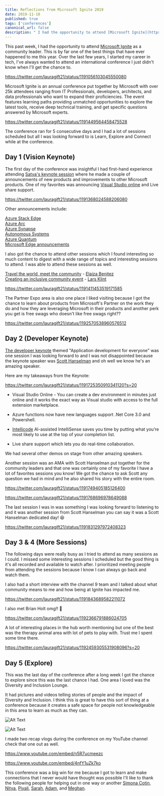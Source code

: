 ```yaml
---
title: Reflections from Microsoft Ignite 2019
date: 2019-11-10
published: true
tags: ['conferences']
canonical_url: false
description: " I had the opportunity to attend [Microsoft Ignite](https://www.microsoft.com/en-us/ignite) as a community leader. Here's my recap and reflections from the conference"
---
```


This past week, I had the opportunity to attend [Microsoft Ignite](https://www.microsoft.com/en-us/ignite) as a community leader. This is by far one of the best things that have ever happened to me this year. Over the last few years, I started my career in tech, I've always wanted to attend an international conference I just didn't know when I'll get the chance to.

https://twitter.com/lauragift21/status/1191056103045550080

Microsoft Ignite is an annual conference put together by Microsoft with over 25k attendees ranging from IT Professionals, developers, architects, and data professionals who want to expand their proficiencies. The event features learning paths providing unmatched opportunities to explore the latest tools, receive deep technical training, and get specific questions answered by Microsoft experts.

https://twitter.com/lauragift21/status/1191449564458475528

The conference ran for 5 consecutive days and I had a lot of sessions scheduled but all I was looking forward to is Learn, Explore and Connect while at the conference.

## Day 1 (Vision Keynote)
The first day of the conference was insightful I had first-hand experience attending [Satya's keynote session](https://myignite.techcommunity.microsoft.com/sessions/77831?source=sessions) where he made a couple of announcements of new products and improvements to other Microsoft products. One of my favorites was announcing [Visual Studio online](https://visualstudio.microsoft.com/services/visual-studio-online/) and Live share support.

https://twitter.com/lauragift21/status/1191368024588206080

Other announcements include:

[Azure Stack Edge  
Azure Arc  
Azure Synapse  
Autonomous Systems  
Azure Quantum  
Microsoft Edge announcements](https://myignite.techcommunity.microsoft.com/sessions/77831?source=sessions)

I also got the chance to attend other sessions which I found interesting so much content to digest with a wide range of topics and interesting sessions to attend. I was able to attend these sessions as well. 

[Travel the world, meet the community](https://myignite.techcommunity.microsoft.com/sessions/80247?source=schedule) - [Elaiza Benitez](https://twitter.com/benitezhere)  
[Creating an inclusive community event](https://myignite.techcommunity.microsoft.com/sessions/80296?source=schedule) - [Lars Klint](https://twitter.com/larsklint)

https://twitter.com/lauragift21/status/1191411453519171585


The Partner Expo area is also one place I liked visiting because I got the chance to learn about products from Microsoft's Partner on the work they do and how they are leveraging Microsoft in their products and another perk you get is free swags who doesn't like free swags right??

https://twitter.com/lauragift21/status/1192570538960576512

## Day 2 (Developer Keynote)

[The developer keynote](https://myignite.techcommunity.microsoft.com/sessions/81591?source=sessions) themed "Application development for everyone" was one session I was looking forward to and I was not disappointed because the keynote speaker was [Scott Hanselman](https://twitter.com/shanselman) and oh well we know he's an amazing speaker.

Here are my takeaways from the Keynote:

https://twitter.com/lauragift21/status/1191725350910341120?s=20

- Visual Studio Online - You can create a dev environment in minutes just online and it works the exact way as Visual studio with access to the full extension marketplace.
- Azure functions now have new languages support .Net Core 3.0 and Powershell.
- [Intellicode](https://visualstudio.microsoft.com/services/intellicode/) AI-assisted IntelliSense saves you time by putting what you’re most likely to use at the top of your completion list.

- Live share support which lets you do real-time collaboration.

We had several other demos on stage from other amazing speakers.

Another session was an AMA with Scott Hanselman put together for the community leaders and that one was certainly one of my favorite I have a lot of favorites sessions you know! We got the chance to ask Scott any question we had in mind and he also shared his story with the entire room.

https://twitter.com/lauragift21/status/1191749405185126400

https://twitter.com/lauragift21/status/1191768696978649088


The last session I was in was something I was looking forward to listening to and it was another session from Scott Hanselman you can say it was a Scott Hanselman dedicated day! 😆

https://twitter.com/lauragift21/status/1191831297972408323


## Day 3 & 4 (More Sessions)
The following days were really busy as I tried to attend as many sessions as I could. I missed some interesting sessions I scheduled but the good thing is it's all recorded and available to watch after. I prioritized meeting people from attending the sessions because I know I can always go back and watch them. 

I also had a short interview with the channel 9 team and I talked about what community means to me and how being at Ignite has impacted me.

https://twitter.com/lauragift21/status/1191843689582211072

I also met Brian Holt omg!! 🤯

https://twitter.com/lauragift21/status/1192366791886024705

A lot of interesting places in the hub worth mentioning but one of the best was the therapy animal area with lot of pets to play with. Trust me I spent some time there.

https://twitter.com/lauragift21/status/1192459305531908096?s=20

## Day 5 (Explore)

This was the last day of the conference after a long week I got the chance to explore since this was the last chance I had. One area I loved was the Diversity and Inclusion Lounge.


It had pictures and videos telling stories of people and the impact of Diversity and Inclusion. I think this is great to have this sort of thing at a conference because it creates a safe space for people not knowledgeable in this area to learn as much as they can.


![Alt Text](https://thepracticaldev.s3.amazonaws.com/i/zgndbx29wyq5v5pzl2q7.jpg)

![Alt Text](https://thepracticaldev.s3.amazonaws.com/i/54trsinij7a77mpyy6jj.jpg)


I made two recap vlogs during the conference on my YouTube channel check that one out as well.

https://www.youtube.com/embed/n5R7ucmeezc

https://www.youtube.com/embed/4nfY1uZk7ko


This conference was a big win for me because I got to learn and make connections that I never would have thought was possible I'll like to thank the following people for helping out in one way or another [Simona Cotin](https://twitter.com/simona_cotin), [Nitya](https://twitter.com/nitya), [Piyali](https://twitter.com/piyali_vancity), [Sarah](https://twitter.com/truckerfling), [Adam](https://twitter.com/adamj89), and [Meghan](https://twitter.com/MegMallin).
